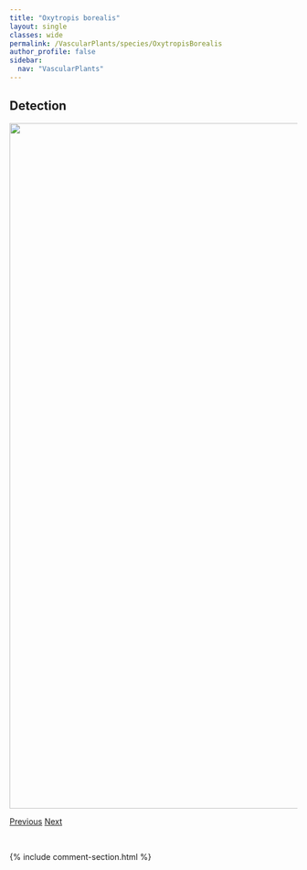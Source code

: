 ```yaml
---
title: "Oxytropis borealis"
layout: single
classes: wide
permalink: /VascularPlants/species/OxytropisBorealis
author_profile: false
sidebar:
  nav: "VascularPlants"
---
```


<h2>Detection</h2>

<a href="https://drive.google.com/uc?export=view&id=1EvRvDzYeAKJl8UUoFsYt0g1linIlNYdf">
<img src="https://drive.google.com/uc?export=view&id=1EvRvDzYeAKJl8UUoFsYt0g1linIlNYdf" height = "1200" width = "800">
</a>


<a href="/DevelopmentWebsite/VascularPlants/species/OxyriaDigyna" class="pagination--pager" title="Oxyria digyna">Previous</a> <a href="/DevelopmentWebsite/VascularPlants/species/OxytropisCampestris" class="pagination--pager" title="Oxytropis campestris">Next</a>

<p>&nbsp;</p>

{% include comment-section.html %}
